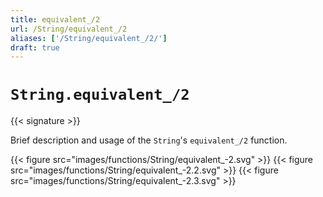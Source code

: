```yaml
---
title: equivalent_/2
url: /String/equivalent_/2
aliases: ['/String/equivalent_/2/']
draft: true
---
```


# `String.equivalent_/2`

{{< signature >}}

Brief description and usage of the `String`'s `equivalent_/2` function.

{{< figure src="images/functions/String/equivalent_-2.svg" >}}
{{< figure src="images/functions/String/equivalent_-2.2.svg" >}}
{{< figure src="images/functions/String/equivalent_-2.3.svg" >}}
